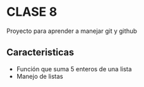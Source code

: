 # CLASE 8
Proyecto para aprender a manejar git y github

## Caracteristicas
* Función que suma 5 enteros de una lista
* Manejo de listas